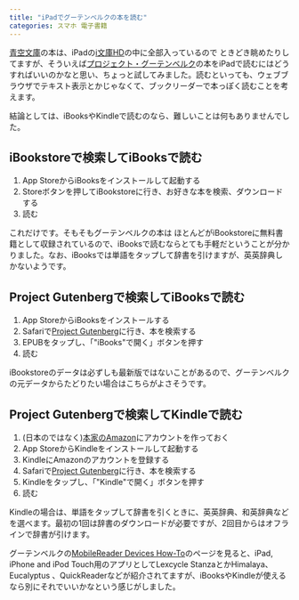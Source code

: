 ```yaml
---
title: "iPadでグーテンベルクの本を読む"
categories: スマホ 電子書籍
---
```


[青空文庫](http://www.aozora.gr.jp/)の本は、iPadの[i文庫HD](http://ipn.sakura.ne.jp/ibunkohd/)の中に全部入っているので ときどき眺めたりしてますが、そういえば[プロジェクト・グーテンベルク](http://www.gutenberg.org/)の本をiPadで読むにはどうすればいいのかなと思い、ちょっと試してみました。読むといっても、ウェブブラウザでテキスト表示とかじゃなくて、ブックリーダーで本っぽく読むことを考えます。

結論としては、iBooksやKindleで読むのなら、難しいことは何もありませんでした。

## iBookstoreで検索してiBooksで読む

1. App StoreからiBooksをインストールして起動する
1. Storeボタンを押してiBookstoreに行き、お好きな本を検索、ダウンロードする
1. 読む

これだけです。そもそもグーテンベルクの本は ほとんどがiBookstoreに無料書籍として収録されているので、iBooksで読むならとても手軽だということが分かりました。なお、iBooksでは単語をタップして辞書を引けますが、英英辞典しかないようです。

## Project Gutenbergで検索してiBooksで読む

1. App StoreからiBooksをインストールする
1. Safariで[Project Gutenberg](http://www.gutenberg.org/)に行き、本を検索する
1. EPUBをタップし、「"iBooks"で開く」ボタンを押す
1. 読む

iBookstoreのデータは必ずしも最新版ではないことがあるので、グーテンベルクの元データからたどりたい場合はこちらがよさそうです。

## Project Gutenbergで検索してKindleで読む

1. (日本のではなく)[本家のAmazon](http://www.amazon.com/)にアカウントを作っておく
1. App StoreからKindleをインストールして起動する
1. KindleにAmazonのアカウントを登録する
1. Safariで[Project Gutenberg](http://www.gutenberg.org/)に行き、本を検索する
1. Kindleをタップし、「"Kindle"で開く」ボタンを押す
1. 読む

Kindleの場合は、単語をタップして辞書を引くときに、英英辞典、和英辞典などを選べます。最初の1回は辞書のダウンロードが必要ですが、2回目からはオフラインで辞書が引けます。

グーテンベルクの[MobileReader Devices How-To](http://www.gutenberg.org/wiki/Gutenberg:MobileReader_Devices_How-To#iPad.2C_iPhone_and_iPod_Touch)のページを見ると、iPad, iPhone and iPod Touch用のアプリとしてLexcycle StanzaとかHimalaya、Eucalyptus 、QuickReaderなどが紹介されてますが、iBooksやKindleが使えるなら別にそれでいいかなという感じがしました。
